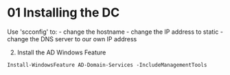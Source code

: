 # 01 Installing the DC

Use  'scconfig' to:
    - change the hostname
    - change the IP address to static
    - change the DNS server to our own IP address


2. Install the AD Windows Feature

```shell
Install-WindowsFeature AD-Domain-Services -IncludeManagementTools
```